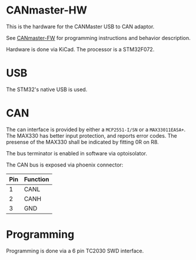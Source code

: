 # CANmaster-HW

This is the hardware for the CANMaster USB to CAN adaptor.

See [CANmaster-FW](https://github.com/TL-Embedded/CANmaster-FW) for programming instructions and behavior description.

Hardware is done via KiCad. The processor is a STM32F072.

# USB
The STM32's native USB is used.

# CAN
The can interface is provided by either a `MCP2551-I/SN` or a `MAX33011EASA+`.
The MAX330 has better input protection, and reports error codes. The presense of the MAX330 shall be indicated by fitting 0R on R8.

The bus terminator is enabled in software via optoisolator.

The CAN bus is exposed via phoenix connector:

| Pin | Function |
| --- | -------- |
| 1   | CANL     |
| 2   | CANH     |
| 3   | GND      |

# Programming
Programming is done via a 6 pin TC2030 SWD interface.

